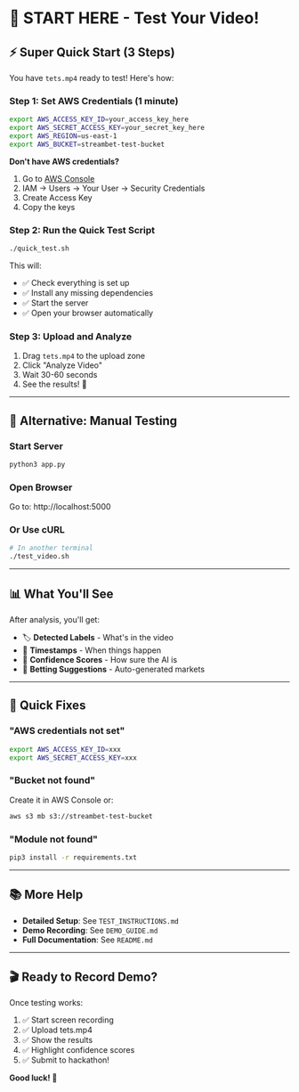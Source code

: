 # 🚀 START HERE - Test Your Video!

## ⚡ Super Quick Start (3 Steps)

You have `tets.mp4` ready to test! Here's how:

### Step 1: Set AWS Credentials (1 minute)

```bash
export AWS_ACCESS_KEY_ID=your_access_key_here
export AWS_SECRET_ACCESS_KEY=your_secret_key_here
export AWS_REGION=us-east-1
export AWS_BUCKET=streambet-test-bucket
```

**Don't have AWS credentials?**
1. Go to [AWS Console](https://console.aws.amazon.com/)
2. IAM → Users → Your User → Security Credentials
3. Create Access Key
4. Copy the keys

### Step 2: Run the Quick Test Script

```bash
./quick_test.sh
```

This will:
- ✅ Check everything is set up
- ✅ Install any missing dependencies
- ✅ Start the server
- ✅ Open your browser automatically

### Step 3: Upload and Analyze

1. Drag `tets.mp4` to the upload zone
2. Click "Analyze Video"
3. Wait 30-60 seconds
4. See the results! 🎉

---

## 🎯 Alternative: Manual Testing

### Start Server
```bash
python3 app.py
```

### Open Browser
Go to: http://localhost:5000

### Or Use cURL
```bash
# In another terminal
./test_video.sh
```

---

## 📊 What You'll See

After analysis, you'll get:
- 🏷️ **Detected Labels** - What's in the video
- 📍 **Timestamps** - When things happen
- 💯 **Confidence Scores** - How sure the AI is
- 🎯 **Betting Suggestions** - Auto-generated markets

---

## 🐛 Quick Fixes

### "AWS credentials not set"
```bash
export AWS_ACCESS_KEY_ID=xxx
export AWS_SECRET_ACCESS_KEY=xxx
```

### "Bucket not found"
Create it in AWS Console or:
```bash
aws s3 mb s3://streambet-test-bucket
```

### "Module not found"
```bash
pip3 install -r requirements.txt
```

---

## 📚 More Help

- **Detailed Setup**: See `TEST_INSTRUCTIONS.md`
- **Demo Recording**: See `DEMO_GUIDE.md`
- **Full Documentation**: See `README.md`

---

## 🎬 Ready to Record Demo?

Once testing works:
1. ✅ Start screen recording
2. ✅ Upload tets.mp4
3. ✅ Show the results
4. ✅ Highlight confidence scores
5. ✅ Submit to hackathon!

**Good luck! 🚀**
